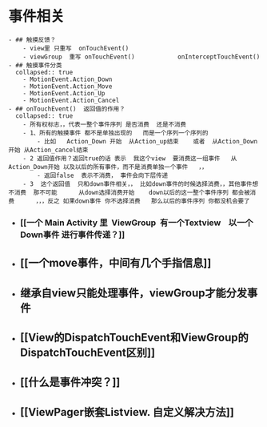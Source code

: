 # 事件相关
	- ## 触摸反馈？
		- view里 只重写  onTouchEvent()
		- viewGroup  重写 onTouchEvent()            onInterceptTouchEvent()
	- ## 触摸事件分类
	  collapsed:: true
		- MotionEvent.Action_Down
		- MotionEvent.Action_Move
		- MotionEvent.Action_Up
		- MotionEvent.Action_Cancel
	- ## onTouchEvent()  返回值的作用？
	  collapsed:: true
		- 所有权标志，，代表一整个事件序列 是否消费  还是不消费
		- 1、所有的触摸事件 都不是单独出现的   而是一个序列一个序列的
			- 比如   Action_Down 开始  从Action_up结束    或者  从Action_Down开始 从Action_cancel结束
		- 2 返回值作用？返回true的话 表示  我这个view  要消费这一组事件   从Action_Down开始 以及以后的所有事件，而不是消费单独一个事件   ，，
			- 返回false  表示不消费， 事件会向下层传递
		- 3  这个返回值  只和down事件相关，， 比如down事件的时候选择消费，，其他事件想不消费  那不可能      从down选择消费开始    down以后的这一整个事件序列 都会被消费      ，，，反之 如果down事件 你不选择消费   那么以后的事件序列 你都没机会要了
- ### [[一个 Main Activity 里  ViewGroup  有一个Textview    以一个Down事件 进行事件传递？]]
- ## [[一个move事件，中间有几个手指信息]]
- ## 继承自view只能处理事件，viewGroup才能分发事件
- ## [[View的DispatchTouchEvent和ViewGroup的DispatchTouchEvent区别]]
- ## [[什么是事件冲突？]]
- ## [[ViewPager嵌套Listview. 自定义解决方法]]